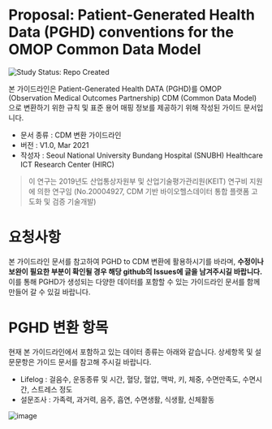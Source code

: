 Proposal: Patient-Generated Health Data (PGHD) conventions for the OMOP Common Data Model
===
<img src="https://img.shields.io/badge/Study%20Status-Repo%20Created-lightgray.svg" alt="Study Status: Repo Created">

본 가이드라인은 Patient-Generated Health DATA (PGHD)를 OMOP (Observation Medical Outcomes Partnership) CDM (Common Data Model) 으로 변환하기 위한 규칙 및 표준 용어 매핑 정보를 제공하기 위해 작성된 가이드 문서입니다.

- 문서 종류 : CDM 변환 가이드라인
- 버전 : V1.0, Mar 2021
- 작성자 : Seoul National University Bundang Hospital (SNUBH) Healthcare ICT Research Center (HIRC)

> 이 연구는 2019년도 산업통상자원부 및 산업기술평가관리원(KEIT) 연구비 지원에 의한 연구임 (No.20004927, CDM 기반 바이오헬스데이터 통합 플랫폼 고도화 및 검증 기술개발)


요청사항
===
본 가이드라인 문서를 참고하여 PGHD to CDM 변환에 활용하시기를 바라며, **수정이나 보완이 필요한 부분이 확인될 경우 해당 github의 Issues에 글을 남겨주시길 바랍니다.** 이를 통해 PGHD가 생성되는 다양한 데이터를 포함할 수 있는 가이드라인 문서를 함께 만들어 갈 수 있길 바랍니다.


PGHD 변환 항목
===
현재 본 가이드라인에서 포함하고 있는 데이터 종류는 아래와 같습니다.
상세항목 및 설문문항은 가이드 문서를 참고해 주시길 바랍니다.
- Lifelog : 걸음수, 운동종류 및 시간, 혈당, 혈압, 맥박, 키, 체중, 수면만족도, 수면시간, 스트레스 정도
- 설문조사 : 가족력, 과거력, 음주, 흡연, 수면생활, 식생활, 신체활동

![image](https://user-images.githubusercontent.com/59809913/117230683-90862e80-ae58-11eb-8322-5bd50efa40cc.png)

